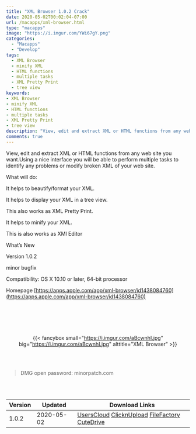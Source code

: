 ```yaml
---
title: "XML Browser 1.0.2 Crack"
date: 2020-05-02T00:02:04-07:00
url: /macapps/xml-browser.html
type: "macapps"
image: "https://i.imgur.com/YWi67gY.png"
categories:
  - "Macapps"
  - "Develop"
tags:
  - XML Browser
  - minify XML
  - HTML functions
  - multiple tasks
  - XML Pretty Print
  - tree view
keywords:
- XML Browser
- minify XML
- HTML functions
- multiple tasks
- XML Pretty Print
- tree view
description: "View, edit and extract XML or HTML functions from any web site you want.Using a nice interface you will be able to perform multiple tasks to identify any problems or modify broken XML of your web site."
comments: true
---
```


View, edit and extract XML or HTML functions from any web site you want.Using a nice interface you will be able to perform multiple tasks to identify any problems or modify broken XML of your web site.

What will do:

It helps to beautify/format your XML.

It helps to display your XML in a tree view.

This also works as XML Pretty Print.

It helps to minify your XML.

This is also works as XMl Editor

What’s New

Version 1.0.2



minor bugfix


Compatibility: OS X 10.10 or later, 64-bit processor

Homepage [https://apps.apple.com/app/xml-browser/id1438084760](https://apps.apple.com/app/xml-browser/id1438084760)


<br/>
<br/>
<script async src="https://pagead2.googlesyndication.com/pagead/js/adsbygoogle.js"></script>
<ins class="adsbygoogle"
     style="display:block; text-align:center;"
     data-ad-layout="in-article"
     data-ad-format="fluid"
     data-ad-client="ca-pub-8746275014476192"
     data-ad-slot="5144997159"></ins>
<script>
     (adsbygoogle = window.adsbygoogle || []).push({});
</script>
<br/>
<br/>


<center>

{{< fancybox small="https://i.imgur.com/aBcwnhI.jpg" big="https://i.imgur.com/aBcwnhI.jpg" alttitle="XML Browser" >}}

</center>

<br/>
<br/>


> DMG open password: minorpatch.com

<br/>

<br/>
<div id="history_version" class="history_version">

| Version | Updated | Download Links |
| ---- | ---- | ---- |
| 1.0.2 | 2020-05-02 | [UsersCloud](https://ouo.io/fmThue)   [ClicknUpload](https://ouo.io/XKLjkPO)   [FileFactory](https://ouo.io/T8VYFU)   [CuteDrive](https://ouo.io/y4blOp) |

</div>
